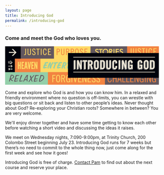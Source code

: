```yaml
---
layout: page
title: Introducing God
permalink: /introducing-god
---
```



### Come and meet the God who loves you.

![logo](/media/introducing-god.png)

Come and explore who God is and how you can know him. In a relaxed and friendly
environment where no question is off-limits, you can wrestle with big questions or sit
back and listen to other people’s ideas. Never thought about God? Re-exploring your
Christian roots? Somewhere in between? You are very welcome.

We'll enjoy dinner together and have some time getting to know each other before
watching a short video and discussing the ideas it raises.

We meet on Wednesday nights, 7:090-9:00pm, at Trinity Church, 200 Colombo Street beginning
July 23. Introducing God runs for 7 weeks but there’s no need to commit to the
whole thing now, just come along for the first week and see how it goes!

Introducing God is free of charge. [Contact Pam](mailto:pam@trinitysc.nz) to find out about 
the next course and reserve your place.
